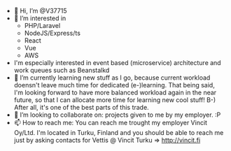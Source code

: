 - 👋 Hi, I’m @V37715
- 👀 I’m interested in 
    * PHP/Laravel
    * NodeJS/Express/ts
    * React
    * Vue
    * AWS
- I'm especially interested in event based (microservice) architecture and work queues such as Beanstalkd
- 🌱 I’m currently learning new stuff as I go, because current workload doensn't leave much time for dedicated (e-)learning.
      That being said, I'm looking forward to have more balanced workload again in the near future, so that I can allocate more time
      for learning new cool stuff! B-) After all, it's one of the best parts of this trade.
- 💞️ I’m looking to collaborate on: projects given to me by my employer. :P
- 📫 How to reach me: You can reach me trought my employer Vincit Oy/Ltd. I'm located in Turku, Finland and 
      you should be able to reach me just by asking contacts for Vettis @ Vincit Turku => http://vincit.fi

<!---
V37715/V37715 is a ✨ special ✨ repository because its `README.md` (this file) appears on your GitHub profile.
You can click the Preview link to take a look at your changes.
--->
